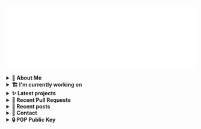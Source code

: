 ![藍](ai.svg)

<details>
  <summary><b>🌠 About Me</b></summary>
  <br/>

- 藍
  - Nickname
  - a.k.a あい, Ai
- Earthling.
- Front-end Developer.
- Owner at [!mportantImport](https://github.com/importantimport)
- Contributor at [Lume](https://github.com/lumeland), [TailwindCSS](https://github.com/tailwindlabs/tailwindcss), [ComfyUI](https://github.com/comfyanonymous/ComfyUI), [MDUI](https://github.com/zdhxiong/mdui) and more

</details>
<details>
  <summary><b>🏗️ I'm currently working on</b></summary>
  <br/>


- [importantimport/lume_theme_shiraha](https://github.com/importantimport/lume_theme_shiraha) - ❄️ Material 3-inspired Lume Blog Theme. [WIP] (1 day ago)
- [js-org/js.org](https://github.com/js-org/js.org) - Dedicated to JavaScript and its awesome community since 2015  (2 days ago)
- [importantimport/urara](https://github.com/importantimport/urara) - 🌸 Sweet, Powerful, IndieWeb-Compatible SvelteKit Blog Starter. [δ](Delta) (2 days ago)
- [angeldollface/lume-themes](https://github.com/angeldollface/lume-themes) - The official repository for the official web index of Lume themes! :fire: :art: (4 days ago)
- [angeldollface/lume-dark-material](https://github.com/angeldollface/lume-dark-material) - A simple material-design inspired theme for the Lume SSG. :black_large_square: :fire: (6 days ago)
- [importantimport/shiraha](https://github.com/importantimport/shiraha) - ❄ Material 3-inspired Classless CSS Framework. [WIP] (6 days ago)
- [lumeland/lume](https://github.com/lumeland/lume) - 🔥 Static site generator for Deno 🦕 (6 days ago)
- [importantimport/config](https://github.com/importantimport/config) - 🔧 Some ESLint Flat Config for !mportantImport. (1 week ago)
- [lumeland/experimental-plugins](https://github.com/lumeland/experimental-plugins) - A repo to test and experiment with plugins for Lume (1 week ago)
- [importantimport/fff](https://github.com/importantimport/fff) - 🌟 The Flexible &amp; Functional Frontmatter Solution. (1 week ago)

</details>
<details>
  <summary><b>✨ Latest projects</b></summary>
  <br/>


- [kwaa/csgo](https://github.com/kwaa/csgo) - My CS:GO crosshair &amp; scripts.
- [kwaa/flytosocial](https://github.com/kwaa/flytosocial) - 🪽 An attempt to run a GoToSocial instance at fly.io.
- [kwaa/ech-playground](https://github.com/kwaa/ech-playground) - 🔒 Play with TLS Encrypted Client Hello
- [kwaa/hexo-lightningcss](https://github.com/kwaa/hexo-lightningcss) - ⚡️ LightningCSS Plugin for Hexo
- [kwaa/naive](https://github.com/kwaa/naive) - 🐸 Dockerized NaiveProxy (Monthly Update)
- [kwaa/hexo-partytown](https://github.com/kwaa/hexo-partytown) - 🎉 Partytown Integration for Hexo
- [kwaa/todoli](https://github.com/kwaa/todoli) - 🥔 Yet Another To Do List.
- [kwaa/bk](https://github.com/kwaa/bk) - ./kwaa.dev/bk
- [kwaa/urara-netlify-cms](https://github.com/kwaa/urara-netlify-cms) - 
- [kwaa/dkit](https://github.com/kwaa/dkit) - 🐋 Simple pnpm image optimized for SvelteKit project.

</details>
<details>
  <summary><b>🎨 Recent Pull Requests</b></summary>
  <br/>


- [lume.shiraha.js.org](https://github.com/js-org/js.org/pull/8312) on [js-org/js.org](https://github.com/js-org/js.org) (2 days ago)
- [Create 2023-06-04-lume_theme_shiraha.markdown](https://github.com/angeldollface/lume-themes/pull/4) on [angeldollface/lume-themes](https://github.com/angeldollface/lume-themes) (4 days ago)
- [Update themes.json](https://github.com/angeldollface/lume-themes/pull/2) on [angeldollface/lume-themes](https://github.com/angeldollface/lume-themes) (5 days ago)
- [Pre-install TOML Plugin](https://github.com/lumeland/lume/pull/436) on [lumeland/lume](https://github.com/lumeland/lume) (5 days ago)
- [fix remote file url](https://github.com/angeldollface/lume-dark-material/pull/3) on [angeldollface/lume-dark-material](https://github.com/angeldollface/lume-dark-material) (6 days ago)
- [provided as a plugin](https://github.com/angeldollface/lume-dark-material/pull/1) on [angeldollface/lume-dark-material](https://github.com/angeldollface/lume-dark-material) (6 days ago)
- [Frontmatter support for JSON / TOML format](https://github.com/lumeland/lume/pull/434) on [lumeland/lume](https://github.com/lumeland/lume) (6 days ago)
- [Add JSONC support for JSON Plugin](https://github.com/lumeland/lume/pull/433) on [lumeland/lume](https://github.com/lumeland/lume) (1 week ago)
- [Added toml plugin](https://github.com/lumeland/lume/pull/432) on [lumeland/lume](https://github.com/lumeland/lume) (1 week ago)
- [Added partytown plugin](https://github.com/lumeland/experimental-plugins/pull/21) on [lumeland/experimental-plugins](https://github.com/lumeland/experimental-plugins) (1 week ago)

</details>
<details>
  <summary><b>📜 Recent posts</b></summary>
  <br/>


- [I 卡也要炼！本地运行 Stable Diffusion &amp; ComfyUI](https://kwaa.dev/stable-diffusion) (2 months ago)
- [为红米 2 刷入 postmarketOS Edge &#43; GNOME Mobile](https://kwaa.dev/redmi2-pmos) (3 months ago)
- [为 nRF52840 Dongle 刷入 CanoKey 固件](https://kwaa.dev/canokey-nrf52) (5 months ago)
- [2022 总结 &amp; 2023 目标](https://kwaa.dev/2023) (5 months ago)
- [为 Urara 设置 Indiekit/Micropub](https://kwaa.dev/indiekit) (9 months ago)

👉 read more at [./kwaa.dev](https://kwaa.dev)

</details>
<details>
  <summary><b>📧 Contact</b></summary>
  <br/>

- Blog: https://kwaa.dev
- Telegram: @kwaabot
- Discord: 917#1929

👋 If u want to say hello, I'll be happy to meet u.

</details>
<details>
  <summary><b>🔒 PGP Public Key</b></summary>
  <br/>
  
```
pub   ed25519/0x4444777733334444 2022-05-16 [C] [expires: 2025-01-07]
      Key fingerprint = ABCB A12F 1A8E 3CCC F10B  5109 4444 7777 3333 4444
uid                   [ultimate] 藍+85CD <kwa[a]kwaa.dev>
uid                   [ultimate] 藍+85CD (GitHub) &lt;50108258+kwaa[a]users.noreply.github.com>
uid                   [ultimate] [jpeg image of size 889]
sub   ed25519/0xBCB0111111111111 2022-12-24 [S] [expires: 2025-01-07]
sub   ed25519/0x6656222222222222 2022-10-27 [A] [expires: 2025-01-07]
sub   cv25519/0x6EC06EC06EC06EC0 2022-10-05 [E] [expires: 2025-01-07]

# via keys.openpgp.org
gpg --keyserver hkps://keys.openpgp.org --recv-keys 4444777733334444
# via kwaa.dev
gpg --fetch-keys https://kwaa.dev/pgp/4734.pgp
```

</details>
